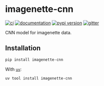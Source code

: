# imagenette-cnn

[![ci](https://github.com/vandyG/imagenette-cnn/workflows/ci/badge.svg)](https://github.com/vandyG/imagenette-cnn/actions?query=workflow%3Aci)
[![documentation](https://img.shields.io/badge/docs-mkdocs-708FCC.svg?style=flat)](https://vandyG.github.io/imagenette-cnn/)
[![pypi version](https://img.shields.io/pypi/v/imagenette-cnn.svg)](https://pypi.org/project/imagenette-cnn/)
[![gitter](https://badges.gitter.im/join%20chat.svg)](https://app.gitter.im/#/room/#imagenette-cnn:gitter.im)

CNN model for imagenette data.

## Installation

```bash
pip install imagenette-cnn
```

With [`uv`](https://docs.astral.sh/uv/):

```bash
uv tool install imagenette-cnn
```
